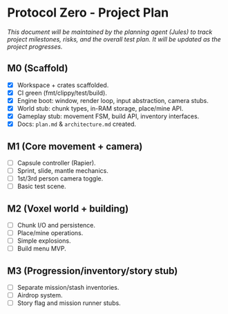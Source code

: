 # Protocol Zero - Project Plan

*This document will be maintained by the planning agent (Jules) to track project milestones, risks, and the overall test plan. It will be updated as the project progresses.*

## M0 (Scaffold)

- [x] Workspace + crates scaffolded.
- [x] CI green (fmt/clippy/test/build).
- [x] Engine boot: window, render loop, input abstraction, camera stubs.
- [x] World stub: chunk types, in-RAM storage, place/mine API.
- [x] Gameplay stub: movement FSM, build API, inventory interfaces.
- [x] Docs: `plan.md` & `architecture.md` created.

## M1 (Core movement + camera)

- [ ] Capsule controller (Rapier).
- [ ] Sprint, slide, mantle mechanics.
- [ ] 1st/3rd person camera toggle.
- [ ] Basic test scene.

## M2 (Voxel world + building)

- [ ] Chunk I/O and persistence.
- [ ] Place/mine operations.
- [ ] Simple explosions.
- [ ] Build menu MVP.

## M3 (Progression/inventory/story stub)

- [ ] Separate mission/stash inventories.
- [ ] Airdrop system.
- [ ] Story flag and mission runner stubs.
